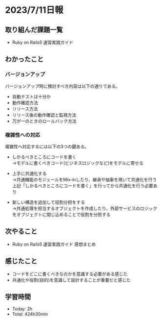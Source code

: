 # 2023/7/11日報

## 取り組んだ課題一覧
- Ruby on Rails5 速習実践ガイド

## わかったこと
### バージョンアップ
バージョンアップ時に検討すべき内容は以下の通りである。
- 自動テストは十分か
- 動作確認方法
- リリース方法
- リリース後の動作確認と監視方法
- 万が一のときのロールバック方法

### 複雑性への対応
複雑性へ対応するには以下の3つの鍵ある。

- しかるべきところにコードを書く<br>
→モデルに書くべきコード(ビジネスロジックなど)をモデルに寄せる

- 上手に共通化する<br>
→共通機能のモジュールをMix-inしたり、継承や抽象を用いて共通化を行う<br>
上記「しかるべきところにコードを書く」を行ってから共通化を行う必要あり

- 新しい構造を追加して役割分担をする<br>
→共通処理を担当するオブジェクトを作成したり、外部サービスのロジックをオブジェクトに閉じ込めることで役割を分担する

## 次やること
- Ruby on Rails5 速習実践ガイド 感想まとめ

## 感じたこと
- コードをどこに書くべきなのかを意識する必要がある感じた
- 共通化や役割(目的)を意識して設計することが重要だと感じた

## 学習時間
- Today: 2h
- Total: 424h30min
